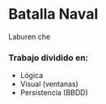 # Batalla Naval

Laburen che
### Trabajo dividido en:
- Lógica
- Visual (ventanas)
- Persistencia (BBDD)
